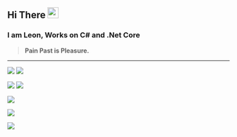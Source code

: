 ## Hi There <img src="https://media.giphy.com/media/hvRJCLFzcasrR4ia7z/giphy.gif" width="25px">
### I am Leon, Works on C# and .Net Core

> **Pain Past is Pleasure.**

***

<p align="center">
  
  ![](https://raw.github.com/CuteLeon/CuteLeon/master/README/92e8647aly1fq8y5oa4lig20c80574eq.gif)
  ![](https://github-readme-stats.vercel.app/api/top-langs/?username=CuteLeon&layout=compact)
  
  ![](https://github-readme-stats.vercel.app/api?username=CuteLeon&count_private=true&include_all_commits=true&show_icons=true&hide=contribs)
  ![](https://raw.github.com/CuteLeon/CuteLeon/master/README/EmptyBallRing.gif)
  
  ![](https://github-profile-trophy.vercel.app/?username=CuteLeon&theme=monokai&no-bg=true&margin-w=5&column=7)
  
  ![](https://activity-graph.herokuapp.com/graph?username=CuteLeon&theme=minimal)
  
</p>

![](https://raw.github.com/CuteLeon/CuteLeon/master/README/c2adb464tw1egwh9f0ibqg20dw0afx16.gif)
